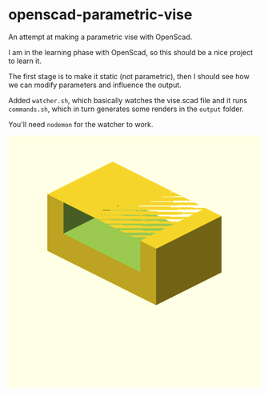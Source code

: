 # openscad-parametric-vise
An attempt at making a parametric vise with OpenScad.

I am in the learning phase with OpenScad, so this should be a nice project to learn it.

The first stage is to make it static (not parametric), then I should see how we can modify 
parameters and influence the output.

Added ```watcher.sh```, which basically watches the vise.scad file and it runs ```commands.sh```, which
in turn generates some renders in the ```output``` folder.

You'll need ```nodemon``` for the watcher to work.

![Right side view](output/right.png?raw=true "Right side view")